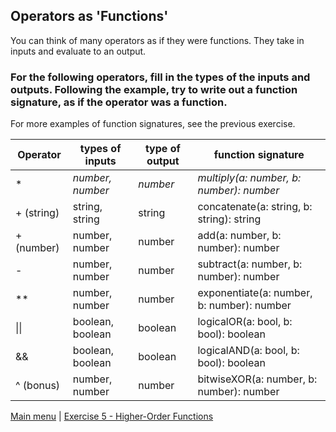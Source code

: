 ## Operators as 'Functions'

You can think of many operators as if they were functions. They take in inputs
and evaluate to an output.

### For the following operators, fill in the types of the inputs and outputs. Following the example, try to write out a function signature, as if the operator was a function. 
For more examples of function signatures, see the previous exercise.


| Operator   | types of inputs  | type of output | function signature                         |
| ---------- | ---------------- | -------------- | ------------------------------------------ |
| \*         | _number, number_ | _number_       | _multiply(a: number, b: number): number_   |
| + (string) | string, string   | string         | concatenate(a: string, b: string): string  |
| + (number) | number, number   | number         | add(a: number, b: number): number          |
| -          | number, number   | number         | subtract(a: number, b: number): number     |
| \*\*       | number, number   | number         | exponentiate(a: number, b: number): number |
| \|\|       | boolean, boolean | boolean        | logicalOR(a: bool, b: bool): boolean       |
| &&         | boolean, boolean | boolean        | logicalAND(a: bool, b: bool): boolean      |
| ^ (bonus)  | number, number   | number         | bitwiseXOR(a: number, b: number): number   |


[Main menu](README.md) | [Exercise 5 - Higher-Order Functions](ex5.md)